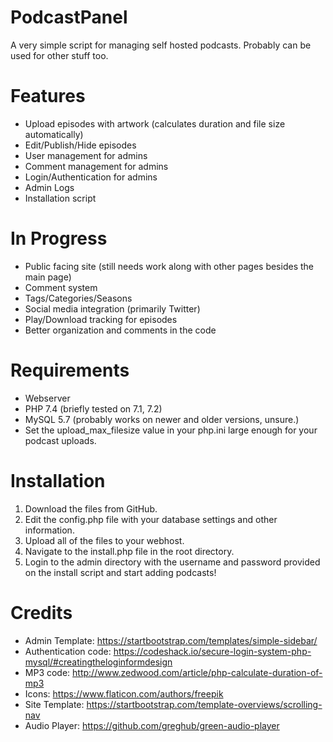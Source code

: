 # PodcastPanel
A very simple script for managing self hosted podcasts. Probably can be used for other stuff too.

# Features
- Upload episodes with artwork (calculates duration and file size automatically)
- Edit/Publish/Hide episodes
- User management for admins
- Comment management for admins
- Login/Authentication for admins
- Admin Logs
- Installation script

# In Progress
- Public facing site (still needs work along with other pages besides the main page)
- Comment system
- Tags/Categories/Seasons
- Social media integration (primarily Twitter)
- Play/Download tracking for episodes
- Better organization and comments in the code

# Requirements
- Webserver
- PHP 7.4 (briefly tested on 7.1, 7.2)
- MySQL 5.7 (probably works on newer and older versions, unsure.)
- Set the upload_max_filesize value in your php.ini large enough for your podcast uploads.

# Installation
1. Download the files from GitHub.
2. Edit the config.php file with your database settings and other information.
3. Upload all of the files to your webhost.
4. Navigate to the install.php file in the root directory.
5. Login to the admin directory with the username and password provided on the install script and start adding podcasts!

# Credits
- Admin Template: https://startbootstrap.com/templates/simple-sidebar/
- Authentication code: https://codeshack.io/secure-login-system-php-mysql/#creatingtheloginformdesign
- MP3 code: http://www.zedwood.com/article/php-calculate-duration-of-mp3
- Icons: https://www.flaticon.com/authors/freepik
- Site Template: https://startbootstrap.com/template-overviews/scrolling-nav
- Audio Player: https://github.com/greghub/green-audio-player